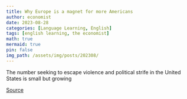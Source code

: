 ```yaml
---
title: Why Europe is a magnet for more Americans
author: economist
date: 2023-08-28
categories: [Language Learning, English]
tags: [english learning, the economist]
math: true
mermaid: true
pin: false
img_path: /assets/img/posts/202308/
---
```




The number seeking to escape violence and political strife in the United States is small but growing



[Source](https://www.economist.com/europe/2023/08/28/why-europe-is-a-magnet-for-more-americans)